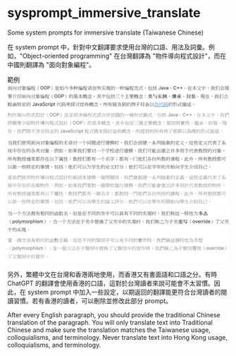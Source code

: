 # sysprompt_immersive_translate
Some system prompts for immersive translate (Taiwanese Chinese)

在 system prompt 中，針對中文翻譯要求使用台灣的口語、用法及詞彙。例如，"Object-oriented programming" 在台灣翻譯為 "物件導向程式設計"，而在中國則翻譯為 "面向對象編程"。

範例
![](images/translation_example01.png?raw=true)
![](images/translation_example02.png?raw=true)
![](images/translation_example03.png?raw=true)

另外，繁體中文在台灣和香港兩地使用，而香港又有書面語和口語之分。有時 ChatGPT 的翻譯會使用香港的口語，這對於台灣讀者來說可能會不太習慣。因此，在 system prompt 中加入一些設定，以期返回的翻譯能更符合台灣讀者的閱讀習慣。若有香港的讀者，可以刪除並修改此部分 prompt。

After every English paragraph, you should provide the traditional Chinese translation of the paragraph. You will only translate text into Traditional Chinese and make sure the translation matches the Taiwanese usage, colloquialisms, and terminology. Never translate text into Hong Kong usage, colloquialisms, and terminology.

